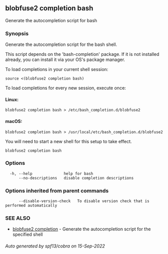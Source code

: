 ## blobfuse2 completion bash

Generate the autocompletion script for bash

### Synopsis

Generate the autocompletion script for the bash shell.

This script depends on the 'bash-completion' package.
If it is not installed already, you can install it via your OS's package manager.

To load completions in your current shell session:

	source <(blobfuse2 completion bash)

To load completions for every new session, execute once:

#### Linux:

	blobfuse2 completion bash > /etc/bash_completion.d/blobfuse2

#### macOS:

	blobfuse2 completion bash > /usr/local/etc/bash_completion.d/blobfuse2

You will need to start a new shell for this setup to take effect.


```
blobfuse2 completion bash
```

### Options

```
  -h, --help              help for bash
      --no-descriptions   disable completion descriptions
```

### Options inherited from parent commands

```
      --disable-version-check   To disable version check that is performed automatically
```

### SEE ALSO

* [blobfuse2 completion](blobfuse2_completion.md)	 - Generate the autocompletion script for the specified shell

###### Auto generated by spf13/cobra on 15-Sep-2022
